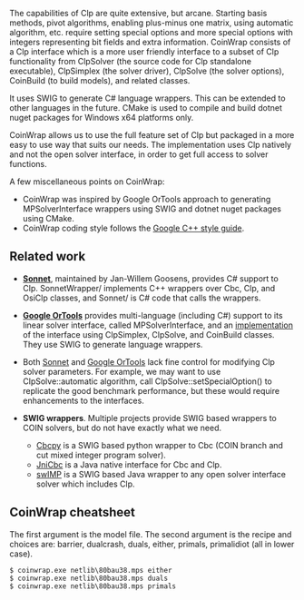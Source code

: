 The capabilities of Clp are quite extensive, but arcane. Starting basis methods,
pivot algorithms, enabling plus-minus one matrix, using automatic algorithm,
etc. require setting special options and more special options with integers
representing bit fields and extra information. CoinWrap consists of a Clp
interface which is a more user friendly interface to a subset of Clp
functionality from ClpSolver (the source code for Clp standalone executable),
ClpSimplex (the solver driver), ClpSolve (the solver options), CoinBuild (to
build models), and related classes.

It uses SWIG to generate C# language wrappers. This can be extended to other
languages in the future. CMake is used to compile and build dotnet nuget
packages for Windows x64 platforms only.

CoinWrap allows us to use the full feature set of Clp but packaged in a more
easy to use way that suits our needs. The implementation uses Clp natively and
not the open solver interface, in order to get full access to solver functions.

A few miscellaneous points on CoinWrap:

  - CoinWrap was inspired by Google OrTools approach to generating
    MPSolverInterface wrappers using SWIG and dotnet nuget packages using CMake.
  - CoinWrap coding style follows the [Google C++ style
    guide](https://google.github.io/styleguide/cppguide.html).


## Related work

- [__Sonnet__](https://github.com/coin-or/Sonnet), maintained by Jan-Willem Goosens,
  provides C# support to Clp. SonnetWrapper/ implements C++ wrappers over Cbc,
  Clp, and OsiClp classes, and Sonnet/ is C# code that calls the wrappers.

- [__Google OrTools__](../GLOP/ortools) provides multi-language (including C#)
  support to its linear solver interface, called MPSolverInterface, and an
  [implementation](../GLOP/ortools/linear_solver/clp_interface.cc) of the
  interface using ClpSimplex, ClpSolve, and CoinBuild classes. They use SWIG to
  generate language wrappers.

- Both [Sonnet](https://github.com/coin-or/Sonnet) and [Google
  OrTools](../GLOP/ortools) lack fine control for modifying Clp solver
  parameters. For example, we may want to use ClpSolve::automatic algorithm,
  call ClpSolve::setSpecialOption() to replicate the good benchmark performance,
  but these would require enhancements to the interfaces.

- __SWIG wrappers__. Multiple projects provide SWIG based wrappers to COIN
  solvers, but do not have exactly what we need.
  - [Cbcpy](https://gitlab.com/ikus-soft/cbcpy) is a SWIG based python wrapper
    to Cbc (COIN branch and cut mixed integer program solver).
  - [JniCbc](https://github.com/babakmoazzez/jCbc) is a Java native interface
    for Cbc and Clp.
  - [swIMP](http://swimp.sourceforge.net/) is a SWIG based Java wrapper to any
    open solver interface solver which includes Clp.

## CoinWrap cheatsheet

The first argument is the model file. The second argument is the recipe and
choices are: barrier, dualcrash, duals, either, primals, primalidiot (all in
lower case).

```
$ coinwrap.exe netlib\80bau38.mps either
$ coinwrap.exe netlib\80bau38.mps duals
$ coinwrap.exe netlib\80bau38.mps primals
```
